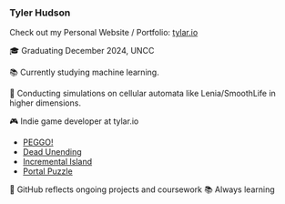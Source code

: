 ### Tyler Hudson

Check out my Personal Website / Portfolio: [tylar.io](https://tylar.io)

🎓 Graduating December 2024, UNCC

   📚 Currently studying machine learning.
   
   🔬 Conducting simulations on cellular automata like Lenia/SmoothLife in higher dimensions.

🎮 Indie game developer at tylar.io
   - [PEGGO!](https://store.steampowered.com/app/1684820/PEGGO/)
   - [Dead Unending](https://store.steampowered.com/app/2236240/Dead_Unending/)
   - [Incremental Island](https://store.steampowered.com/app/2847980/Incremental_Island/)
   - [Portal Puzzle](https://store.steampowered.com/app/2611630/Portal_Puzzle/)

🚀 GitHub reflects ongoing projects and coursework
📚 Always learning


<!--
**Tylario/Tylario** is a ✨ _special_ ✨ repository because its `README.md` (this file) appears on your GitHub profile.

Here are some ideas to get you started:

- 🔭 I’m currently working on ...
- 🌱 I’m currently learning ...
- 👯 I’m looking to collaborate on ...
- 🤔 I’m looking for help with ...
- 💬 Ask me about ...
- 📫 How to reach me: ...
- 😄 Pronouns: ...
- ⚡ Fun fact: ...
-->
